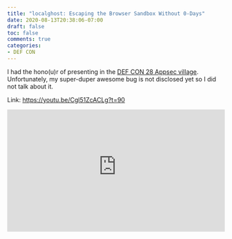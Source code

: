 ```yaml
---
title: "localghost: Escaping the Browser Sandbox Without 0-Days"
date: 2020-08-13T20:38:06-07:00
draft: false
toc: false
comments: true
categories:
- DEF CON
---
```


I had the hono(u)r of presenting in the [DEF CON 28 Appsec village][localghost-url].
Unfortunately, my super-duper awesome bug is not disclosed yet so I did not talk
about it.

Link: https://youtu.be/Cgl51ZcACLg?t=90

<div style="position: relative; padding-bottom: 56.25%; height: 0; overflow: hidden;">
  <iframe src="https://www.youtube-nocookie.com/embed/Cgl51ZcACLg?start=90" style="position: absolute; top: 0; left: 0; width: 100%; height: 100%; border:0;" allowfullscreen title="Parsia Hakimian - localghost: Escaping Browser Sandbox Without 0-Days - DEF CON 28SM AppSec Village"></iframe>
</div>

[localghost-url]: https://www.appsecvillage.com/agenda/2020/localghost-escaping-the-browser-sandbox-without-0-days

<!--more-->

